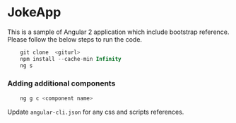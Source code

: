 # JokeApp

This is a sample of Angular 2 application which include bootstrap reference.
Please follow the below steps to run the code.

```javascript
    git clone  <giturl>
    npm install --cache-min Infinity
    ng s
```

### Adding additional components

```javascript
    ng g c <component name>
```

Update `angular-cli.json` for any css and scripts references.